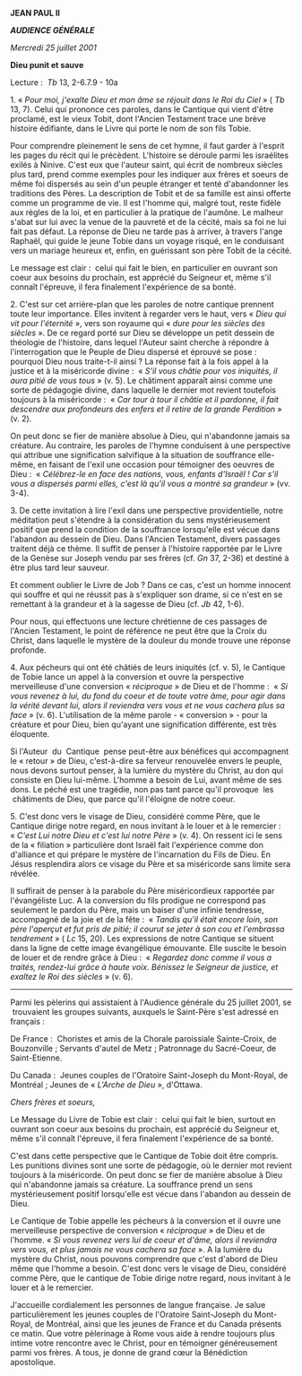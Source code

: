 **JEAN PAUL II**

***AUDIENCE GÉNÉRALE***

*Mercredi 25 juillet 2001*

**Dieu punit et sauve**

Lecture :  *Tb* 13, 2-6.7.9 - 10a

1. « *Pour moi, j'exalte Dieu et mon âme se réjouit dans le Roi du Ciel* » ( *Tb* 13, 7). Celui qui prononce ces paroles, dans le Cantique qui vient d'être proclamé, est le vieux Tobit, dont l'Ancien Testament trace une brève histoire édifiante, dans le Livre qui porte le nom de son fils Tobie.

Pour comprendre pleinement le sens de cet hymne, il faut garder à l'esprit les pages du récit qui le précèdent. L'histoire se déroule parmi les israélites exilés à Ninive. C'est eux que l'auteur saint, qui écrit de nombreux siècles plus tard, prend comme exemples pour les indiquer aux frères et soeurs de même foi dispersés au sein d'un peuple étranger et tenté d'abandonner les traditions des Pères. La description de Tobit et de sa famille est ainsi offerte comme un programme de vie. Il est l'homme qui, malgré tout, reste fidèle aux règles de la loi, et en particulier à la pratique de l'aumône. Le malheur s'abat sur lui avec la venue de la pauvreté et de la cécité, mais sa foi ne lui fait pas défaut. La réponse de Dieu ne tarde pas à arriver, à travers l'ange Raphaël, qui guide le jeune Tobie dans un voyage risqué, en le conduisant vers un mariage heureux et, enfin, en guérissant son père Tobit de la cécité.

Le message est clair :  celui qui fait le bien, en particulier en ouvrant son coeur aux besoins du prochain, est apprécié du Seigneur et, même s'il connaît l'épreuve, il fera finalement l'expérience de sa bonté.

2. C'est sur cet arrière-plan que les paroles de notre cantique prennent toute leur importance. Elles invitent à regarder vers le haut, vers « *Dieu qui vit pour l'éternité* », vers son royaume qui « *dure pour les siècles des siècles* ». De ce regard porté sur Dieu se développe un petit dessein de théologie de l'histoire, dans lequel l'Auteur saint cherche à répondre à l'interrogation que le Peuple de Dieu dispersé et éprouvé se pose :  pourquoi Dieu nous traite-t-il ainsi ? La réponse fait à la fois appel à la justice et à la miséricorde divine :  « *S'il vous châtie pour vos iniquités, il aura pitié de vous tous* » (v. 5). Le châtiment apparaît ainsi comme une sorte de pédagogie divine, dans laquelle le dernier mot revient toutefois toujours à la miséricorde :  « *Car tour à tour il châtie et il pardonne, il fait descendre aux profondeurs des enfers et il retire de la grande Perdition* » (v. 2).

On peut donc se fier de manière absolue à Dieu, qui n'abandonne jamais sa créature. Au contraire, les paroles de l'hymne conduisent à une perspective qui attribue une signification salvifique à la situation de souffrance elle-même, en faisant de l'exil une occasion pour témoigner des oeuvres de Dieu :  « *Célébrez-le en face des nations, vous, enfants d'Israël ! Car s'il vous a dispersés parmi elles, c'est là qu'il vous a montré sa grandeur* » (vv. 3-4).

3. De cette invitation à lire l'exil dans une perspective providentielle, notre méditation peut s'étendre à la considération du sens mystérieusement positif que prend la condition de la souffrance lorsqu'elle est vécue dans l'abandon au dessein de Dieu. Dans l'Ancien Testament, divers passages traitent déjà ce thème. Il suffit de penser à l'histoire rapportée par le Livre de la Genèse sur Joseph vendu par ses frères (cf. *Gn* 37, 2-36) et destiné à être plus tard leur sauveur.

Et comment oublier le Livre de Job ? Dans ce cas, c'est un homme innocent qui souffre et qui ne réussit pas à s'expliquer son drame, si ce n'est en se remettant à la grandeur et à la sagesse de Dieu (cf. *Jb* 42, 1-6).

Pour nous, qui effectuons une lecture chrétienne de ces passages de l'Ancien Testament, le point de référence ne peut être que la Croix du Christ, dans laquelle le mystère de la douleur du monde trouve une réponse profonde.

4. Aux pécheurs qui ont été châtiés de leurs iniquités (cf. v. 5), le Cantique de Tobie lance un appel à la conversion et ouvre la perspective merveilleuse d'une conversion « *réciproque* » de Dieu et de l'homme :  « *Si vous revenez à lui, du fond du coeur et de toute votre âme, pour agir dans la vérité devant lui, alors il reviendra vers vous et ne vous cachera plus sa face* » (v. 6). L'utilisation de la même parole - « conversion » - pour la créature et pour Dieu, bien qu'ayant une signification différente, est très éloquente.

Si l'Auteur  du  Cantique  pense peut-être aux bénéfices qui accompagnent le « retour » de Dieu, c'est-à-dire sa ferveur renouvelée envers le peuple, nous devons surtout penser, à la lumière du mystère du Christ, au don qui consiste en Dieu lui-même. L'homme a besoin de Lui, avant même de ses dons. Le péché est une tragédie, non pas tant parce qu'il provoque  les  châtiments de Dieu, que parce qu'il l'éloigne de notre coeur.

5. C'est donc vers le visage de Dieu, considéré comme Père, que le Cantique dirige notre regard, en nous invitant à le louer et à le remercier :  « *C'est Lui notre Dieu et c'est lui notre Père* » (v. 4). On ressent ici le sens de la « filiation » particulière dont Israël fait l'expérience comme don d'alliance et qui prépare le mystère de l'incarnation du Fils de Dieu. En Jésus resplendira alors ce visage du Père et sa miséricorde sans limite sera révélée.

Il suffirait de penser à la parabole du Père miséricordieux rapportée par l'évangéliste Luc. A la conversion du fils prodigue ne correspond pas seulement le pardon du Père, mais un baiser d'une infinie tendresse, accompagné de la joie et de la fête :  « *Tandis qu'il était encore loin, son père l'aperçut et fut pris de pitié; il courut se jeter à son cou et l'embrassa tendrement* » ( *Lc* 15, 20). Les expressions de notre Cantique se situent dans la ligne de cette image évangélique émouvante. Elle suscite le besoin de louer et de rendre grâce à Dieu :  « *Regardez donc comme il vous a traités, rendez-lui grâce à haute voix. Bénissez le Seigneur de justice, et exaltez le Roi des siècles* » (v. 6).

* * *

Parmi les pèlerins qui assistaient à l'Audience générale du 25 juillet 2001, se trouvaient les groupes suivants, auxquels le Saint-Père s'est adressé en français :

De France :  Choristes et amis de la Chorale paroissiale Sainte-Croix, de Bouzonville ; Servants d'autel de Metz ; Patronnage du Sacré-Coeur, de Saint-Etienne.

Du Canada :  Jeunes couples de l'Oratoire Saint-Joseph du Mont-Royal, de Montréal ; Jeunes de « *L'Arche de Dieu* », d'Ottawa.

*Chers frères et soeurs,*

Le Message du Livre de Tobie est clair :  celui qui fait le bien, surtout en ouvrant son coeur aux besoins du prochain, est apprécié du Seigneur et, même s'il connaît l'épreuve, il fera finalement l'expérience de sa bonté.

C'est dans cette perspective que le Cantique de Tobie doit être compris. Les punitions divines sont une sorte de pédagogie, où le dernier mot revient toujours à la miséricorde. On peut donc se fier de manière absolue à Dieu qui n'abandonne jamais sa créature. La souffrance prend un sens mystérieusement positif lorsqu'elle est vécue dans l'abandon au dessein de Dieu.

Le Cantique de Tobie appelle les pécheurs à la conversion et il ouvre une merveilleuse perspective de conversion « *réciproque* » de Dieu et de l'homme. « *Si vous revenez vers lui de coeur et d'âme, alors il reviendra vers vous, et plus jamais ne vous cachera sa face* ». A la lumière du mystère du Christ, nous pouvons comprendre que c'est d'abord de Dieu même que l'homme a besoin. C'est donc vers le visage de Dieu, considéré comme Père, que le cantique de Tobie dirige notre regard, nous invitant à le louer et à le remercier.

J'accueille cordialement les personnes de langue française. Je salue particulièrement les jeunes couples de l'Oratoire Saint-Joseph du Mont-Royal, de Montréal, ainsi que les jeunes de France et du Canada présents ce matin. Que votre pèlerinage à Rome vous aide à rendre toujours plus intime votre rencontre avec le Christ, pour en témoigner généreusement parmi vos frères. A tous, je donne de grand cœur la Bénédiction apostolique.